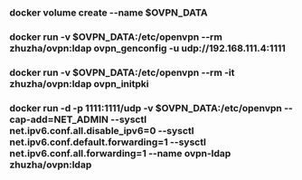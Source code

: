 ### docker volume create --name $OVPN_DATA
### docker run -v $OVPN_DATA:/etc/openvpn --rm zhuzha/ovpn:ldap ovpn_genconfig -u udp://192.168.111.4:1111
### docker run -v $OVPN_DATA:/etc/openvpn --rm -it zhuzha/ovpn:ldap ovpn_initpki
### docker run -d -p 1111:1111/udp -v $OVPN_DATA:/etc/openvpn --cap-add=NET_ADMIN --sysctl net.ipv6.conf.all.disable_ipv6=0 --sysctl net.ipv6.conf.default.forwarding=1 --sysctl net.ipv6.conf.all.forwarding=1 --name ovpn-ldap zhuzha/ovpn:ldap
